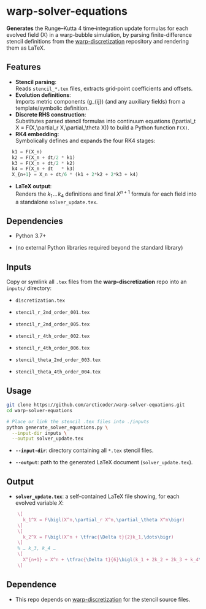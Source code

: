 # warp-solver-equations

**Generates** the Runge–Kutta 4 time‐integration update formulas for each evolved field \(X\) in a warp-bubble simulation, by parsing finite-difference stencil definitions from the [warp-discretization](/arcticoder/warp-discretization) repository and rendering them as LaTeX.

## Features

- **Stencil parsing**:  
  Reads `stencil_*.tex` files, extracts grid‐point coefficients and offsets.
- **Evolution definitions**:  
  Imports metric components \(g_{ij}\) (and any auxiliary fields) from a template/symbolic definition.
- **Discrete RHS construction**:  
  Substitutes parsed stencil formulas into continuum equations \(\partial_t X = F(X,\partial_r X,\partial_\theta X)\) to build a Python function `F(X)`.
- **RK4 embedding**:  
  Symbolically defines and expands the four RK4 stages:
```python
  k1 = F(X_n)
  k2 = F(X_n + dt/2 * k1)
  k3 = F(X_n + dt/2 * k2)
  k4 = F(X_n + dt   * k3)
  X_{n+1} = X_n + dt/6 * (k1 + 2*k2 + 2*k3 + k4)
```

-   **LaTeX output**:  
    Renders the $k_1\!\dots\!k_4$ definitions and final $X^{n+1}$ formula for each field into a standalone `solver_update.tex`.
    

## Dependencies

-   Python 3.7+
    
-   (no external Python libraries required beyond the standard library)
    

## Inputs

Copy or symlink all `.tex` files from the **warp-discretization** repo into an `inputs/` directory:

-   `discretization.tex`
    
-   `stencil_r_2nd_order_001.tex`
    
-   `stencil_r_2nd_order_005.tex`
    
-   `stencil_r_4th_order_002.tex`
    
-   `stencil_r_4th_order_006.tex`
    
-   `stencil_theta_2nd_order_003.tex`
    
-   `stencil_theta_4th_order_004.tex`
    

## Usage

```bash
git clone https://github.com/arcticoder/warp-solver-equations.git
cd warp-solver-equations

# Place or link the stencil .tex files into ./inputs
python generate_solver_equations.py \
  --input-dir inputs \
  --output solver_update.tex
```

-   **`--input-dir`**: directory containing all `*.tex` stencil files.
    
-   **`--output`**: path to the generated LaTeX document (`solver_update.tex`).
    

## Output

-   **`solver_update.tex`**: a self-contained LaTeX file showing, for each evolved variable $X$:
    
```latex
    \[
      k_1^X = F\bigl(X^n,\partial_r X^n,\partial_\theta X^n\bigr)
    \]
    \[
      k_2^X = F\bigl(X^n + \tfrac{\Delta t}{2}k_1,\dots\bigr)
    \]
    % … k_3, k_4 …
    \[
      X^{n+1} = X^n + \tfrac{\Delta t}{6}\bigl(k_1 + 2k_2 + 2k_3 + k_4\bigr)
    \]
```
    

## Dependence

-   This repo depends on [warp-discretization](https://github.com/arcticoder/warp-discretization) for the stencil source files.
    
